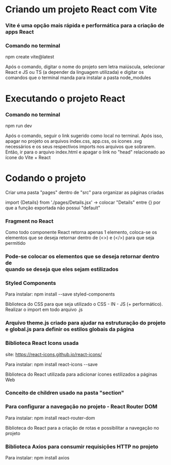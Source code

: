 # Criando um projeto React com Vite 

### Vite é uma opção mais rápida e performática para a criação de apps React

### Comando no terminal 

npm create vite@latest

Após o comando, digitar o nome do projeto sem letra maiúscula, selecionar React e JS ou TS (a depender da linguagem utilizada) e digitar os comandos que o terminal manda para instalar a pasta node_modules

# Executando o projeto React 

### Comando no terminal 

npm run dev

Após o comando, seguir o link sugerido como local no terminal. Após isso, apagar no projeto os arquivos index.css, app.css, os ícones .svg necessários e os seus respectivos imports nos arquivos que sobrarem. Então, ir para o arquivo index.html e apagar o link no "head" relacionado ao ícone do Vite + React

# Codando o projeto

Criar uma pasta "pages" dentro de "src" para organizar as páginas criadas 

import {Details} from './pages/Details.jsx' -> colocar "Details" entre {} por que a função exportada não possui "default"

### Fragment no React

Como todo componente React retorna apenas 1 elemento, coloca-se os elementos que se deseja retornar dentro de (<>) e (</>) para que seja permitido

### Pode-se colocar os elementos que se deseja retornar dentro de <div> quando se deseja que eles sejam estilizados

### Styled Components

Para instalar: npm install --save styled-components

Biblioteca do CSS para que seja utilizado o CSS - IN - JS (+ performático). Realizar o import em todo arquivo .js

### Arquivo theme.js criado para ajudar na estruturação do projeto e global.js para definir os estilos globais da página

### Biblioteca React Icons usada

site: https://react-icons.github.io/react-icons/

Para instalar: npm install react-icons --save

Biblioteca do React utilizada para adicionar ícones estilizados a páginas Web

### Conceito de children usado na pasta "section"

### Para configurar a navegação no projeto - React Router DOM

Para instalar: npm install react-router-dom

Biblioteca do React para a criação de rotas e possibilitar a navegação no projeto

### Biblioteca Axios para consumir requisições HTTP no projeto

Para instalar: npm install axios